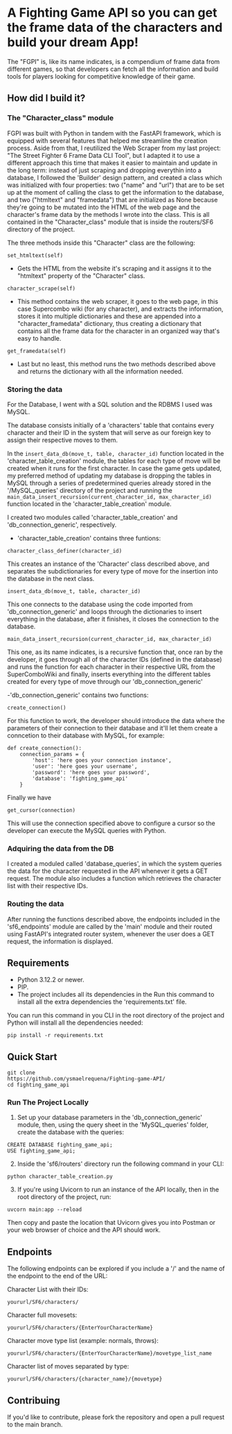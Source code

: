 #                                       A Fighting Game API so you can get the frame data of the characters and build your dream App!

The "FGPI" is, like its name indicates, is a compendium of frame data from different games, so that developers can fetch all the information and build tools for players looking for 
competitive knowledge of their game.

##                                       How did I build it?


###                                        The "Character_class" module

FGPI was built with Python in tandem with the FastAPI framework, which is equipped with several features that helped me streamline the creation process. Aside from that, 
I reutilized the Web Scraper from my last project: "The Street Fighter 6 Frame Data CLI Tool", but I adapted it to use a different approach this time that makes it easier 
to maintain and update in the long term: instead of just scraping and dropping everythin into a database, I followed the 'Builder' design pattern, and created a class which was 
initialized with four properties: two ("name" and "url") that are to be set up at the moment of calling the class to get the information to the database, and two ("htmltext" 
and "framedata") that are initialized as None because they're going to be mutated into the HTML of the web page and the character's frame data by the methods I wrote into the
class. This is all contained in the "Character_class" module that is inside the routers/SF6 directory of the project.

The three methods inside this "Character" class are the following:

```
set_htmltext(self)
```

- Gets the HTML from the website it's scraping and it assigns it to the "htmltext" property of the "Character" class.

```
character_scrape(self)
```

- This method contains the web scraper, it goes to the web page, in this case Supercombo wiki (for any character), and extracts the information, stores it into multiple dictionaries and
these are appended into a "character_framedata" dictionary, thus creating a dictionary that contains all the frame data for the character in an organized way that's easy to handle.

```
get_framedata(self)
```

- Last but no least, this method runs the two methods described above and returns the dictionary with all the information needed.



###                                        Storing the data

For the Database, I went with a SQL solution and the RDBMS I used was MySQL.

The database consists initially of a 'characters' table that contains every character and their ID in the system that will serve as our foreign key to
assign their respective moves to them. 

In the ```insert_data_db(move_t, table, character_id)``` function located in the 'character_table_creation' module, the tables for each type of move will be created when it runs for the first
character. In case the game gets updated, my preferred method of updating my database is dropping the tables in MySQL through a series of predetermined queries already stored in the 
'/MySQL_queries' directory of the project and running the ```main_data_insert_recursion(current_character_id, max_character_id)``` function located in the 'character_table_creation' module.

I created two modules called 'character_table_creation' and 'db_connection_generic', respectively.

- 'character_table_creation' contains three funtions:

```
character_class_definer(character_id)
```

This creates an instance of the 'Character' class described above, and separates the subdictionaries for every type of move for the insertion into the database in the next class.


```
insert_data_db(move_t, table, character_id)
```

This one connects to the database using the code imported from 'db_connection_generic' and loops through the dictionaries to insert everything in the database, after it finishes, it closes the
connection to the database.


```
main_data_insert_recursion(current_character_id, max_character_id)
```

This one, as its name indicates, is a recursive function that, once ran by the developer, it goes through all of the character IDs (defined in the database) and runs the function for each character
in their respective URL from the SuperComboWiki and finally, inserts everything into the different tables created for every type of move through our 'db_connection_generic'


-'db_connection_generic' contains two functions:

```
create_connection()
```

For this function to work, the developer should introduce the data where the parameters of their connection to their database and it'll let them create a conncetion to their database with MySQL, for example:

```
def create_connection():
    connection_params = {
        'host': 'here goes your connection instance',
        'user': 'here goes your username',
        'password': 'here goes your password',
        'database': 'fighting_game_api'
    }
```

Finally we have 

```
get_cursor(connection)
```

This will use the connection specified above to configure a cursor so the developer can execute the MySQL queries with Python.


###                                        Adquiring the data from the DB

I created a moduled called 'database_queries', in which the system queries the data for the character requested in the API whenever it gets a GET request. The module also includes a function which retrieves the
character list with their respective IDs.


###                                        Routing the data

After running the functions described above, the endpoints included in the 'sf6_endpoints' module are called by the 'main' module and their routed using FastAPI's integrated router system, whenever the user
does a GET request, the information is displayed.


##                                        Requirements

- Python 3.12.2 or newer.
- PIP.
- The project includes all its dependencies in the Run this command to install all the extra dependencies the 'requirements.txt' file.

 You can run this command in you CLI in the root directory of the project and Python will install all the dependencies needed:

```
pip install -r requirements.txt
```

##                                        Quick Start

```
git clone
https://github.com/ysmaelrequena/Fighting-game-API/
cd fighting_game_api
```

###                                     Run The Project Locally

1. Set up your database parameters in the 'db_connection_generic' module, then, using the query sheet in the 'MySQL_queries' folder, create the database with the queries:

```
CREATE DATABASE fighting_game_api;
USE fighting_game_api;
```


2. Inside the 'sf6/routers' directory run the following command in your CLI:

```
python character_table_creation.py
```

3. If you're using Uvicorn to run an instance of the API locally, then in the root directory of the project, run:

```
uvcorn main:app --reload
```
Then copy and paste the location that Uvicorn gives you into Postman or your web browser of choice and the API should work.


##                                        Endpoints

The following endpoints can be explored if you include a '/' and the name of the endpoint to the end of the URL:


Character List with their IDs:

```
yoururl/SF6/characters/
```

Character full movesets:

```
yoururl/SF6/characters/{EnterYourCharacterName}
```

Character move type list (example: normals, throws):

```
yoururl/SF6/characters/{EnterYourCharacterName}/movetype_list_name
```

Character list of moves separated by type:

```
yoururl/SF6/characters/{character_name}/{movetype}
```

##                                    Contribuing

If you'd like to contribute, please fork the repository and open a pull request to the main branch.











